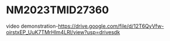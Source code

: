 # NM2023TMID27360
video demonstration-https://drive.google.com/file/d/12T6QyVfw-oirstxEP_UuK7TMrHlm4LRl/view?usp=drivesdk
